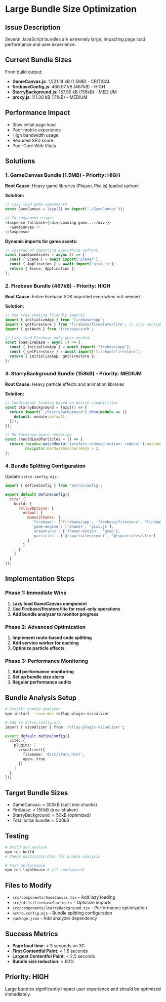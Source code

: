 # Large Bundle Size Optimization

## Issue Description
Several JavaScript bundles are extremely large, impacting page load performance and user experience.

## Current Bundle Sizes
From build output:
- **GameCanvas.js**: 1,521.18 kB (1.5MB) - CRITICAL
- **firebaseConfig.js**: 466.97 kB (467kB) - HIGH  
- **StarryBackground.js**: 157.59 kB (158kB) - MEDIUM
- **proxy.js**: 111.00 kB (111kB) - MEDIUM

## Performance Impact
- Slow initial page load
- Poor mobile experience
- High bandwidth usage
- Reduced SEO score
- Poor Core Web Vitals

## Solutions

### 1. GameCanvas Bundle (1.5MB) - Priority: HIGH
**Root Cause:** Heavy game libraries (Phaser, Pixi.js) loaded upfront

**Solution:**
```typescript
// Lazy load game components
const GameCanvas = lazy(() => import('./GameCanvas'));

// In component usage:
<Suspense fallback={<div>Loading game...</div>}>
  <GameCanvas />
</Suspense>
```

**Dynamic imports for game assets:**
```typescript
// Instead of importing everything upfront
const loadGameAssets = async () => {
  const { Scene } = await import('phaser');
  const { Application } = await import('pixi.js');
  return { Scene, Application };
};
```

### 2. Firebase Bundle (467kB) - Priority: HIGH
**Root Cause:** Entire Firebase SDK imported even when not needed

**Solution:**
```typescript
// Use tree-shaking friendly imports
import { initializeApp } from 'firebase/app';
import { getFirestore } from 'firebase/firestore/lite'; // Lite version
import { getAuth } from 'firebase/auth';

// Lazy load Firebase only when needed
const loadFirebase = async () => {
  const { initializeApp } = await import('firebase/app');
  const { getFirestore } = await import('firebase/firestore');
  return { initializeApp, getFirestore };
};
```

### 3. StarryBackground Bundle (158kB) - Priority: MEDIUM
**Root Cause:** Heavy particle effects and animation libraries

**Solution:**
```typescript
// Conditional loading based on device capabilities
const StarryBackground = lazy(() => {
  return import('./StarryBackground').then(module => ({
    default: module.default
  }));
});

// Performance-aware rendering
const shouldLoadParticles = () => {
  return !window.matchMedia('(prefers-reduced-motion: reduce)').matches &&
         navigator.hardwareConcurrency > 2;
};
```

### 4. Bundle Splitting Configuration
Update `astro.config.mjs`:
```javascript
import { defineConfig } from 'astro/config';

export default defineConfig({
  vite: {
    build: {
      rollupOptions: {
        output: {
          manualChunks: {
            'firebase': ['firebase/app', 'firebase/firestore', 'firebase/auth'],
            'game-engine': ['phaser', 'pixi.js'],
            'animations': ['framer-motion', 'gsap'],
            'particles': ['@tsparticles/react', '@tsparticles/slim']
          }
        }
      }
    }
  }
});
```

## Implementation Steps

### Phase 1: Immediate Wins
1. **Lazy load GameCanvas component**
2. **Use Firebase/firestore/lite for read-only operations**
3. **Add bundle analyzer to monitor progress**

### Phase 2: Advanced Optimization
1. **Implement route-based code splitting**
2. **Add service worker for caching**
3. **Optimize particle effects**

### Phase 3: Performance Monitoring
1. **Add performance monitoring**
2. **Set up bundle size alerts**
3. **Regular performance audits**

## Bundle Analysis Setup
```bash
# Install bundle analyzer
npm install --save-dev rollup-plugin-visualizer

# Add to astro.config.mjs
import { visualizer } from 'rollup-plugin-visualizer';

export default defineConfig({
  vite: {
    plugins: [
      visualizer({
        filename: 'dist/stats.html',
        open: true
      })
    ]
  }
});
```

## Target Bundle Sizes
- GameCanvas: < 300kB (split into chunks)
- Firebase: < 150kB (tree-shaken)
- StarryBackground: < 50kB (optimized)
- Total initial bundle: < 500kB

## Testing
```bash
# Build and analyze
npm run build
# Check dist/stats.html for bundle analysis

# Test performance
npm run lighthouse # (if configured)
```

## Files to Modify
- `src/components/GameCanvas.tsx` - Add lazy loading
- `src/utils/firebaseConfig.ts` - Optimize imports
- `src/components/StarryBackground.tsx` - Performance optimization
- `astro.config.mjs` - Bundle splitting configuration
- `package.json` - Add analyzer dependency

## Success Metrics
- **Page load time**: < 3 seconds on 3G
- **First Contentful Paint**: < 1.5 seconds
- **Largest Contentful Paint**: < 2.5 seconds
- **Bundle size reduction**: > 60%

## Priority: HIGH
Large bundles significantly impact user experience and should be optimized immediately.